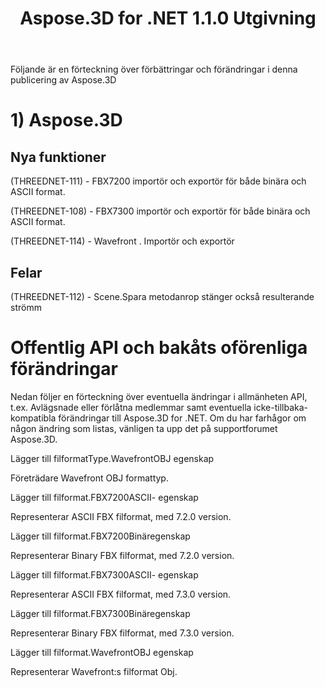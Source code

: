 ﻿---
title: Aspose.3D for .NET 1.1.0 Utgivning
type: docs
weight: 20
url: /sv/net/aspose-3d-for-net-1-1-0-release-notes/
---
Följande är en förteckning över förbättringar och förändringar i denna publicering av Aspose.3D
# **1) Aspose.3D**
## **Nya funktioner**
(THREEDNET-111) - FBX7200 importör och exportör för både binära och ASCII format.

(THREEDNET-108) - FBX7300 importör och exportör för både binära och ASCII format.

(THREEDNET-114) - Wavefront . Importör och exportör
## **Felar**
(THREEDNET-112) - Scene.Spara metodanrop stänger också resulterande strömm
# **Offentlig API och bakåts oförenliga förändringar**
Nedan följer en förteckning över eventuella ändringar i allmänheten API, t.ex. Avlägsnade eller förlåtna medlemmar samt eventuella icke-tillbaka-kompatibla förändringar till Aspose.3D for .NET. Om du har farhågor om någon ändring som listas, vänligen ta upp det på supportforumet Aspose.3D.

Lägger till filformatType.WavefrontOBJ egenskap

Företrädare Wavefront OBJ formattyp.

Lägger till filformat.FBX7200ASCII- egenskap

Representerar ASCII FBX filformat, med 7.2.0 version.

Lägger till filformat.FBX7200Binäregenskap

Representerar Binary FBX filformat, med 7.2.0 version.

Lägger till filformat.FBX7300ASCII- egenskap

Representerar ASCII FBX filformat, med 7.3.0 version.

Lägger till filformat.FBX7300Binäregenskap

Representerar Binary FBX filformat, med 7.3.0 version.

Lägger till filformat.WavefrontOBJ egenskap

Representerar Wavefront:s filformat Obj.
